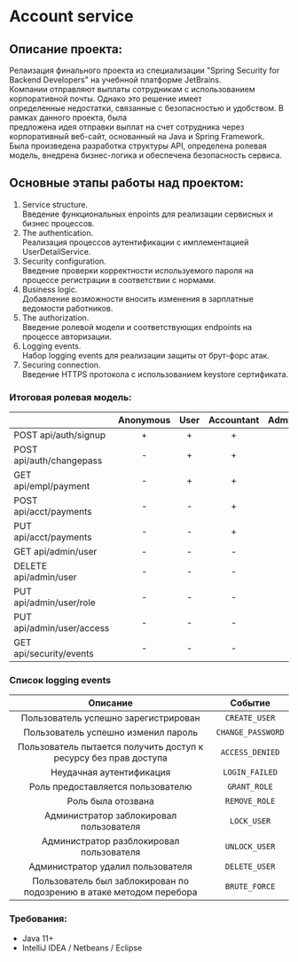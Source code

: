 # Account service

## Описание проекта:  
  Релаизация финального проекта из специализации "Spring Security for Backend Developers" на учебнной платформе JetBrains.   
  Компании отправляют выплаты сотрудникам с использованием корпоративной почты. Однако это решение имеет  
  определенные недостатки, связанные с безопасностью и удобством. В рамках данного проекта, была  
  предложена идея отправки выплат на счет сотрудника через корпоративный веб-сайт, основанный на Java и Spring Framework.  
  Была произведена разработка структуры API, определена ролевая модель, внедрена бизнес-логика и обеспечена безопасность сервиса.  

## Основные этапы работы над проектом:
1. Service structure.  
  Введение функциональных enpoints для реализации сервисных и бизнес процессов.
2. The authentication.  
  Реализация процессов аутентификации с имплементацией UserDetailService.
3. Security configuration.  
  Введение проверки корректности используемого пароля на процессе регистрации в соответствии с нормами. 
4. Business logic.  
  Добавление возможности вносить изменения в зарплатные ведомости работников.
5. The authorization.    
  Введение ролевой модели и соответствующих endpoints на процессе авторизации.
6. Logging events.    
  Набор logging events для реализации защиты от брут-форс атак. 
7. Securing connection.  
  Введение HTTPS протокола с использованием keystore сертификата.
### Итоговая ролевая модель: 
|                           | Anonymous | User | Accountant | Administrator | Auditor |
|---------------------------|:---------:|:----:|:----------:|:-------------:|:-------:|
| POST api/auth/signup      |     +     |  +   |     +      |       +       |    +    |
| POST api/auth/changepass  |     -     |  +   |     +      |       +       |    -    |
| GET api/empl/payment      |     -     |  +   |     +      |       -       |    -    |
| POST api/acct/payments    |     -     |  -   |     +      |       -       |    -    |
| PUT api/acct/payments     |     -     |  -   |     +      |       -       |    -    |
| GET api/admin/user        |     -     |  -   |     -      |       +       |    -    |
| DELETE api/admin/user     |     -     |  -   |     -      |       +       |    -    |
| PUT api/admin/user/role   |     -     |  -   |     -      |       +       |    -    |
| PUT api/admin/user/access |     -     |  -   |     -      |       +       |    -    |
| GET api/security/events   |     -     |  -   |     -      |       -       |    +    |

### Список logging events
|Описание                       | Событие   | 
|:--------:                     |:--------: |
|Пользователь успешно зарегистрирован|```CREATE_USER```|
|Пользователь успешно изменил пароль|```CHANGE_PASSWORD```|      
|Пользователь пытается получить доступ к ресурсу без прав доступа|```ACCESS_DENIED```|  
|Неудачная аутентификация|```LOGIN_FAILED```|
|Роль предоставляется пользователю|```GRANT_ROLE```| 
|Роль была отозвана|```REMOVE_ROLE```| 
|Администратор заблокировал пользователя|```LOCK_USER```| 
|Администратор разблокировал пользователя|```UNLOCK_USER```| 
|Администратор удалил пользователя|```DELETE_USER```| 
|Пользователь был заблокирован по подозрению в атаке методом перебора|```BRUTE_FORCE```| 

### Требования:
- Java 11+
- IntelliJ IDEA / Netbeans / Eclipse
